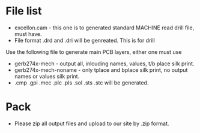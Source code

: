 # File list
* excellon.cam - this one is to generated standard MACHINE read drill file, must have.   
* File format .drd and .dri will be genreated. This is for drill

Use the following file to generate main PCB layers, either one must use 
* gerb274x-mech - output all, inlcuding names, values, t/b place silk print.
* gerb274x-mech-noname - only tplace and bplace silk print, no output names or values silk print.
* .cmp .gpi .mec .plc .pls .sol .sts .stc will be generated.
# Pack
* Please zip all output files and upload to our site by .zip format.
